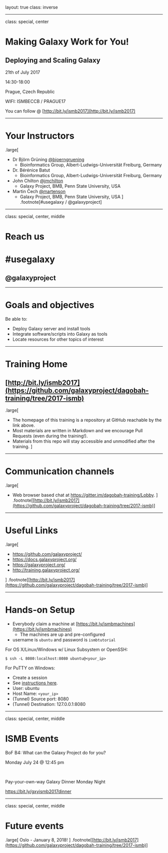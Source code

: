 layout: true
class: inverse

---
class: special, center

# Making Galaxy Work for You!

## Deploying and Scaling Galaxy

21th of July 2017

14:30-18:00

Prague, Czech Republic

WIFI: ISMBECCB / PRAGUE17

You can follow @ [http://bit.ly/ismb2017](http://bit.ly/ismb2017)

---
# Your Instructors
.large[
- Dr Björn Grüning [@bjoerngruening](https://twitter.com/bjoerngruening)
  - Bioinformatics Group, Albert-Ludwigs-Universität Freiburg, Germany
- Dr. Bérénice Batut
  - Bioinformatics Group, Albert-Ludwigs-Universität Freiburg, Germany
- John Chilton [@jmchilton](https://twitter.com/jmchilton)
  - Galaxy Project, BMB, Penn State University, USA
- Martin Čech [@martenson](https://twitter.com/martenson)
  - Galaxy Project, BMB, Penn State University, USA
]
.footnote[\#usegalaxy / @galaxyproject]

---
class: special, center, middle
# Reach us

# \#usegalaxy
## @galaxyproject

---

# Goals and objectives

Be able to:

* Deploy Galaxy server and install tools
* Integrate software/scripts into Galaxy as tools
* Locate resources for other topics of interest

---

# Training Home

## [http://bit.ly/ismb2017](https://github.com/galaxyproject/dagobah-training/tree/2017-ismb)
.large[
* The homepage of this training is a repository at GitHub reachable by the link above.
* Most materials are written in Markdown and we encourage Pull Requests (even during the training!).
* Materials from this repo will stay accessible and unmodified after the training.
]

---
# Communication channels
.large[
* Web browser based chat at https://gitter.im/dagobah-training/Lobby.
]
.footnote[[http://bit.ly/ismb2017](https://github.com/galaxyproject/dagobah-training/tree/2017-ismb)]

---
# Useful Links
.large[
- https://github.com/galaxyproject/
- https://docs.galaxyproject.org/
- https://galaxyproject.org/
- http://training.galaxyproject.org/

]
.footnote[[http://bit.ly/ismb2017](https://github.com/galaxyproject/dagobah-training/tree/2017-ismb)]

---

# Hands-on Setup

* Everybody claim a machine at [https://bit.ly/ismbmachines](https://bit.ly/ismbmachines)
    * The machines are up and pre-configured
* username is `ubuntu` and password is `ismbtutorial`

For OS X/Linux/Windows w/ Linux Subsystem or OpenSSH:
```console
$ ssh -L 8080:localhost:8080 ubuntu@<your_ip>
```

For PuTTY on Windows:
- Create a session
- See [instructions here](http://realprogrammers.com/how_to/set_up_an_ssh_tunnel_with_putty.html).
- User: ubuntu
- Host Name: `<your_ip>`
- (Tunnel) Source port: 8080
- (Tunnel) Destination: 127.0.0.1:8080

---

class: special, center, middle

# ISMB Events

BoF B4: What can the Galaxy Project do for you?

Monday July 24 @ 12:45 pm

<br>

Pay-your-own-way Galaxy Dinner Monday Night

https://bit.ly/gxyismb2017dinner

---

class: special, center, middle
# Future events
.large[
Oslo - January 8, 2018!
]
.footnote[[http://bit.ly/ismb2017](https://github.com/galaxyproject/dagobah-training/tree/2017-ismb)]
